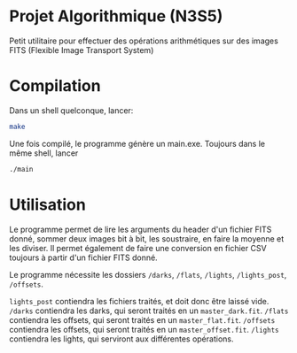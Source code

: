 # Projet Algorithmique (N3S5)

Petit utilitaire pour effectuer des opérations arithmétiques sur des images FITS (Flexible Image Transport System)

# Compilation

Dans un shell quelconque, lancer:

```bash
make
```
Une fois compilé, le programme génère un main.exe. Toujours dans le même shell, lancer

```bash
./main
```

# Utilisation

Le programme permet de lire les arguments du header d'un fichier FITS donné, sommer deux images bit à bit, les soustraire, en faire la moyenne et les diviser. Il permet également de faire une conversion en fichier CSV toujours à partir d'un fichier FITS donné.

Le programme nécessite les dossiers ```/darks```, ```/flats```, ```/lights```, ```/lights_post```, ```/offsets```.

```lights_post``` contiendra les fichiers traités, et doit donc être laissé vide.
```/darks``` contiendra les darks, qui seront traités en un ```master_dark.fit```.
```/flats``` contiendra les offsets, qui seront traités en un ```master_flat.fit```.
```/offsets``` contiendra les offsets, qui seront traités en un ```master_offset.fit```.
```/lights``` contiendra les lights, qui serviront aux différentes opérations.